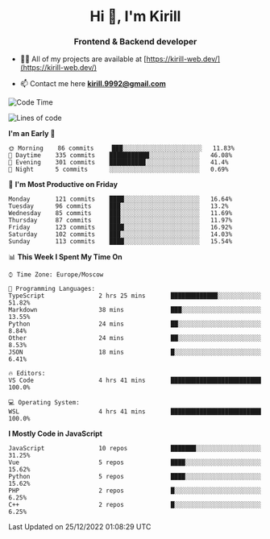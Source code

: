 <h1 align="center">Hi 👋, I'm Kirill</h1>
<h3 align="center">Frontend & Backend developer</h3>

- 👨‍💻 All of my projects are available at [https://kirill-web.dev/](https://kirill-web.dev/)

- 📫 Contact me here **kirill.9992@gmail.com**











<!--START_SECTION:waka-->
![Code Time](http://img.shields.io/badge/Code%20Time-1%2C237%20hrs%2020%20mins-blue)

![Lines of code](https://img.shields.io/badge/From%20Hello%20World%20I%27ve%20Written-532%20Thousand%20lines%20of%20code-blue)

**I'm an Early 🐤** 

```text
🌞 Morning    86 commits     ███░░░░░░░░░░░░░░░░░░░░░░   11.83% 
🌆 Daytime    335 commits    ███████████░░░░░░░░░░░░░░   46.08% 
🌃 Evening    301 commits    ██████████░░░░░░░░░░░░░░░   41.4% 
🌙 Night      5 commits      ░░░░░░░░░░░░░░░░░░░░░░░░░   0.69%

```
📅 **I'm Most Productive on Friday** 

```text
Monday       121 commits    ████░░░░░░░░░░░░░░░░░░░░░   16.64% 
Tuesday      96 commits     ███░░░░░░░░░░░░░░░░░░░░░░   13.2% 
Wednesday    85 commits     ███░░░░░░░░░░░░░░░░░░░░░░   11.69% 
Thursday     87 commits     ███░░░░░░░░░░░░░░░░░░░░░░   11.97% 
Friday       123 commits    ████░░░░░░░░░░░░░░░░░░░░░   16.92% 
Saturday     102 commits    ███░░░░░░░░░░░░░░░░░░░░░░   14.03% 
Sunday       113 commits    ████░░░░░░░░░░░░░░░░░░░░░   15.54%

```


📊 **This Week I Spent My Time On** 

```text
⌚︎ Time Zone: Europe/Moscow

💬 Programming Languages: 
TypeScript               2 hrs 25 mins       █████████████░░░░░░░░░░░░   51.82% 
Markdown                 38 mins             ███░░░░░░░░░░░░░░░░░░░░░░   13.55% 
Python                   24 mins             ██░░░░░░░░░░░░░░░░░░░░░░░   8.84% 
Other                    24 mins             ██░░░░░░░░░░░░░░░░░░░░░░░   8.53% 
JSON                     18 mins             █░░░░░░░░░░░░░░░░░░░░░░░░   6.41%

🔥 Editors: 
VS Code                  4 hrs 41 mins       █████████████████████████   100.0%

💻 Operating System: 
WSL                      4 hrs 41 mins       █████████████████████████   100.0%

```

**I Mostly Code in JavaScript** 

```text
JavaScript               10 repos            ███████░░░░░░░░░░░░░░░░░░   31.25% 
Vue                      5 repos             ████░░░░░░░░░░░░░░░░░░░░░   15.62% 
Python                   5 repos             ████░░░░░░░░░░░░░░░░░░░░░   15.62% 
PHP                      2 repos             █░░░░░░░░░░░░░░░░░░░░░░░░   6.25% 
C++                      2 repos             █░░░░░░░░░░░░░░░░░░░░░░░░   6.25%

```



 Last Updated on 25/12/2022 01:08:29 UTC
<!--END_SECTION:waka-->
